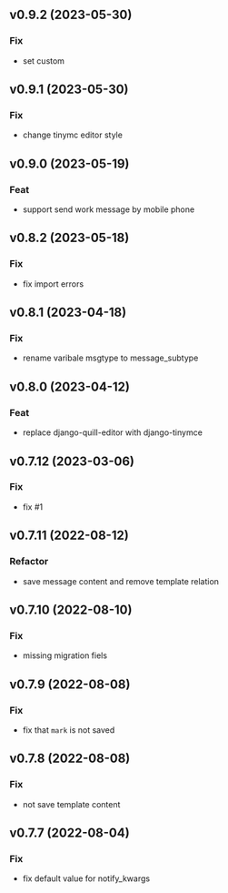 ## v0.9.2 (2023-05-30)

### Fix

- set custom

## v0.9.1 (2023-05-30)

### Fix

- change tinymc editor style

## v0.9.0 (2023-05-19)

### Feat

- support send work message by mobile phone

## v0.8.2 (2023-05-18)

### Fix

- fix import errors

## v0.8.1 (2023-04-18)

### Fix

- rename varibale msgtype to message_subtype

## v0.8.0 (2023-04-12)

### Feat

- replace django-quill-editor with django-tinymce

## v0.7.12 (2023-03-06)

### Fix

- fix #1

## v0.7.11 (2022-08-12)

### Refactor

- save message content and remove template relation

## v0.7.10 (2022-08-10)

### Fix

- missing migration fiels

## v0.7.9 (2022-08-08)

### Fix

- fix that `mark` is not saved

## v0.7.8 (2022-08-08)

### Fix

- not save template content

## v0.7.7 (2022-08-04)

### Fix

- fix default value for notify_kwargs
